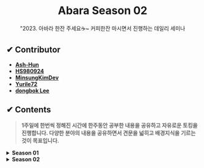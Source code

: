<h1 align="center">Abara Season 02</h1>
<div align="center"><p>"2023. 아바라 한잔 주세요☕~ 커피한잔 마시면서 진행하는 데일리 세미나</p></div>


## ✔ Contributor
- [**Ash-Hun**](https://github.com/ash-hun)
- [**HS980924**](https://github.com/HS980924)
- [**MinsungKimDev**](https://github.com/MinsungKimDev)
- [**Yurile72**](https://github.com/Yurile72)
- [**dongbok Lee**](https://github.com/Dongbok-Lee)

## ✔ Contents
> **1주일에 한번씩 정해진 시간에 한주동안 공부한 내용을 공유하고 자유로운 토킹을 진행합니다. 다양한 분야의 내용을 공유하면서 견문을 넓히고 배경지식을 기르는것이 목표입니다.**

<!---
----------------------------------------------------------------------------
[ How to write mdfile? Through below form :) ]

- #### YY.mm.dd. Daily Seminar
  - Contributor 01 : Short explain, link   
  - Contributor 02 : Short explain, link  
  - Contributor 03 : Short explain, link    
  - etc..
  
----------------------------------------------------------------------------
--->

<details>
  <summary><b>Season 01</b></summary>

- #### **22.08.08. Daily Seminar**
  - Ash-Hun : 선형대수 기초, 행렬 표기법, 영어 회화 스터디 소개
  - HS980924 : Node.js 기본편 -핵심개념 이해-
  - MinsungKimDev : 코딩셰프 - 플러터 순한맛 강좌 15 ~ 20 
 
- #### **22.08.15. Daily Seminar**
  - Ash-Hun : "Attention is all Need" Paper Review, How to write on README.md  
  - HS980924 : JWT 토큰  
  - MinsungKimDev : 관계형 데이터베이스와 Join, Sequelize Framework  

- #### **22.08.22. Daily Seminar**
  - Ash-Hun :  KNN알고리즘 설명
  - HS980924 : 우선순위 큐 개념 및 동작 과정 설명
  - MinsungKimDev :  Sequelize module & Swagger 개념 및 사용법 설명

- #### **22.08.29. Daily Seminar**
  - Ash-Hun :   LSTM 개념 설명
  - HS980924 :   CORS 개념 설명
  - MinsungKimDev :   API 전송방식 개념 설명, HCS API 동작 시연

- #### **22.09.05. Holiday 🥰🥰**

- #### **22.09.13. Daily Seminar**
  - Ash-Hun : Advanced Python lec01 
  - HS980924 : Javascript Garbage Collector   
  - MinsungKimDev : Node.js ProjectMangaer 'PM2'  

- #### **22.09.19. Daily Seminar**
  - Ash-Hun : Advanced Python lec02  
  - HS980924 : Redis 파헤치기   
  - MinsungKimDev : 클라우드 컴퓨팅과 데이터센터  
  - Yurile72 : 파이썬 멀티쓰레딩
  
- #### **22.09.26. Pray2U Seminar😎😎**

- #### **22.10.06. METAVERSE Seminar (with. HNU 대학원)🤓🤓**

- #### **22.10.17. Daily Seminar**
  - Ash-Hun : DALL-E와 text2img의 트렌드  
  - HS980924 : Socket 통신   
  - MinsungKimDev : ESLint와 GPIO 시스템
  - Yurile72 : 카카오 화재로 알아보는 DR 시스템

- #### **22.10.30. Daily Seminar**
  - Ash-Hun : SW감리와 User Test(공기업 정보시스템 감리 경험공유)  
  - HS980924 : 스패닝 트리   
  - MinsungKimDev : 양자컴퓨팅 산업 응용 사례  
  - Yurile72 : 웹 해킹 스킬업 과정 (feat. BOB)  

- #### **22.11.01. 이력서/포트폴리오 비교분석 세미나 (1)**
  
- #### **22.11.10. 이력서/포트폴리오 비교분석 세미나 (2)**  

- #### **22.12.11. 이력서/포트폴리오 비교분석 세미나 (3)**

</details>

<details>
  <summary><b>Season 02</b></summary>
  
  - #### **23.01.09. Weekly Seminar**
    - Ash-Hun : Advanced Python + Numpy + Bootcamp
    - HS980924 : 리액트
    - Dongbok-Lee : 대규모 아키텍처 설계 기초
    - Yurile72 : MQTT통신
  
  - #### **23.01.15. Weekly Seminar**
    - Ash-Hun : 'Hermes' project
    - HS980924 : react Hook
    - Dongbok-Lee : GitOps
    - Yurile72 : Whatap DevOps
  
  - #### **23.01.22. Weekly Seminar**
    - Personal Vacation 1 (2/4)
  
  - #### **23.01.29. Weekly Seminar**
    - Personal Vacation 2 (2/4)
  
  - #### **23.02.05. Weekly Seminar**
    - Personal Vacation 3 (2/4)
    
  - #### **23.02.12. Weekly Seminar**
    - Ash-Hun : Machine Learning Work
    - HS980924 : 리액트_usestate
    - Dongbok-Lee : DDD 설계기법
    - Yurile72 : WebRTC
  - #### **23.02.17. Weekly Seminar**
    - Ash-Hun : Python Unit Test
    - HS980924 : XSS & CSRF 질문
    - Dongbok-Lee : KMP Algorithm
  - #### **23.02.27. Weekly Seminar**
    - Ash-Hun : MVC Design Pattern 
    - HS980924 : B-Tree
    - Dongbok-Lee : RDB NoSQL
  - #### **23.03.12. Weekly Seminar**
    - Ash-Hun : chatGPT
    - HS980924 : B+Tree
    - Dongbok-Lee : Bash Shell Script
  - #### **23.03.28. Weekly Seminar**
    - Ash-Hun : SOLID_Design Smells
    - HS980924 : Node.js
    - Dongbok-Lee : 좋은 객체 지향의 설계
  - #### **23.04.09. Weekly Seminar**
    - Ash-Hun : Prompt Engineering  
    - HS980924 : CPU 스케줄링  
    - Dongbok-Lee : Apache Kafka  
  - #### **23.05.04. Weekly Seminar**
    - Ash-Hun : 커리어 코칭  
    - HS980924 : OS 메모리 관리  
    - Dongbok-Lee : ELK 스택
    - Yurile72 : 사물인터넷 봇넷 악성코드 동향 분석   
  - #### **23.05.16. Weekly Seminar**
    - Ash-Hun : Dependency Management  
    - HS980924 : x
    - Dongbok-Lee : Database Lock 
    - Yurile72 : OpenStack     
  - #### **23.05.21. Weekly Seminar**
    - Ash-Hun : Career seminar
    - HS980924 : Oauth 2.0 
    - Yurile72 : SingleTon Pattern
  - #### **23.05.28. Weekly Seminar**
    - Ash-Hun : Hierarchical Representation Learning
    - HS980924 : -  
    - Yurile72 : IP Address
  - #### **23.06.04. Weekly Seminar**
    - Ash-Hun : F-Lab Seminar Review  
    - HS980924 : -  
    - Yurile72 : Terraform  
  - #### **23.06.14. Weekly Seminar**
    - Ash-Hun : AUSG SideProject Tip Session Review  
    - HS980924 : 성장하지 못하는 이유    
</details>
